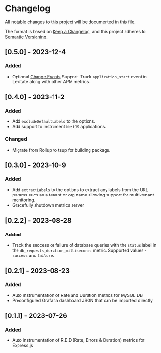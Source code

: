 # Changelog

All notable changes to this project will be documented in this file.

The format is based on [Keep a Changelog](https://keepachangelog.com/en/1.0.0/),
and this project adheres to [Semantic Versioning](https://semver.org/spec/v2.0.0.html).

## [0.5.0] - 2023-12-4

### Added

- Optional [Change Events](https://docs.last9.io/docs/change-events) Support. Track `application_start` event in Levitate along with other APM metrics.

## [0.4.0] - 2023-11-2

### Added

- Add `excludeDefaultLabels` to the options.
- Add support to instrument `NestJS` applications.

### Changed

- Migrate from Rollup to tsup for building package.

## [0.3.0] - 2023-10-9

### Added

- Add `extractLabels` to the options to extract any labels from the URL params such as a tenant or org name allowing support for multi-tenant monitoring.
- Gracefully shutdown metrics server

## [0.2.2] - 2023-08-28

### Added

- Track the success or failure of database queries with the `status` label in the `db_requests_duration_milliseconds` metric. Supported values - `success` and `failure`.

## [0.2.1] - 2023-08-23

### Added

- Auto instrumentation of Rate and Duration metrics for MySQL DB
- Preconfigured Grafana dashboard JSON that can be imported directly

## [0.1.1] - 2023-07-26

### Added

- Auto instrumentation of R.E.D (Rate, Errors & Duration) metrics for Express.js
